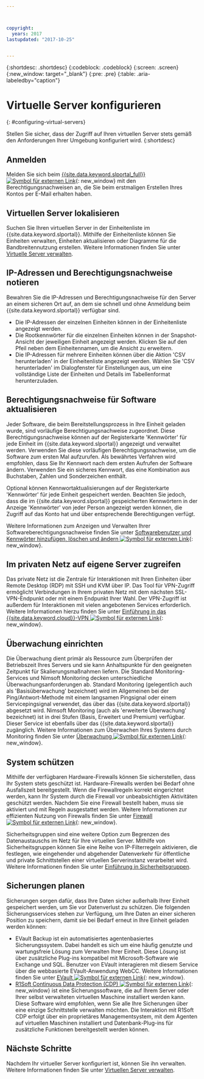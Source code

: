 ```yaml
---



copyright:
  years: 2017
lastupdated: "2017-10-25"


---
```


{:shortdesc: .shortdesc}
{:codeblock: .codeblock}
{:screen: .screen}
{:new_window: target="_blank"}
{:pre: .pre}
{:table: .aria-labeledby="caption"}


# Virtuelle Server konfigurieren
{: #configuring-virtual-servers}

Stellen Sie sicher, dass der Zugriff auf Ihren virtuellen Server stets gemäß den Anforderungen Ihrer Umgebung konfiguriert wird.
{:shortdesc}

## Anmelden 
Melden Sie sich beim [{{site.data.keyword.slportal_full}} ![Symbol für externen Link](../icons/launch-glyph.svg "Symbol für externen Link")](https://control.softlayer.com/){: new_window} mit den Berechtigungsnachweisen an, die Sie beim erstmaligen Erstellen Ihres Kontos per E-Mail erhalten haben.

## Virtuellen Server lokalisieren
Suchen Sie Ihren virtuellen Server in der Einheitenliste im {{site.data.keyword.slportal}}. Mithilfe der Einheitenliste können Sie Einheiten verwalten, Einheiten aktualisieren oder Diagramme für die Bandbreitennutzung erstellen. Weitere Informationen finden Sie unter [Virtuelle Server verwalten](../vsi/vsi_managing.html).

## IP-Adressen und Berechtigungsnachweise notieren
Bewahren Sie die IP-Adressen und Berechtigungsnachweise für den Server an einem sicheren Ort auf, an dem sie schnell und ohne Anmeldung beim {{site.data.keyword.slportal}} verfügbar sind. 
- Die IP-Adressen der einzelnen Einheiten können in der Einheitenliste angezeigt werden.
- Die Rootkennwörter für die einzelnen Einheiten können in der Snapshot-Ansicht der jeweiligen Einheit angezeigt werden. Klicken Sie auf den Pfeil neben dem Einheitennamen, um die Ansicht zu erweitern.
- Die IP-Adressen für mehrere Einheiten können über die Aktion 'CSV herunterladen' in der Einheitenliste angezeigt werden. Wählen Sie 'CSV herunterladen' im Dialogfenster für Einstellungen aus, um eine vollständige Liste der Einheiten und Details im Tabellenformat herunterzuladen.

## Berechtigungsnachweise für Software aktualisieren
Jeder Software, die beim Bereitstellungsprozess in Ihre Einheit geladen wurde, sind vorläufige Berechtigungsnachweise zugeordnet. Diese Berechtigungsnachweise können auf der Registerkarte 'Kennwörter' für jede Einheit im {{site.data.keyword.slportal}} angezeigt und verwaltet werden. Verwenden Sie diese vorläufigen Berechtigungsnachweise, um die Software zum ersten Mal aufzurufen. Als bewährtes Verfahren wird empfohlen, dass Sie Ihr Kennwort nach dem ersten Aufrufen der Software ändern. Verwenden Sie ein sicheres Kennwort, das eine Kombination aus Buchstaben, Zahlen und Sonderzeichen enthält.

Optional können Kennwortaktualisierungen auf der Registerkarte 'Kennwörter' für jede Einheit gespeichert werden. Beachten Sie jedoch, dass die im {{site.data.keyword.slportal}} gespeicherten Kennwörtern in der Anzeige 'Kennwörter' von jeder Person angezeigt werden können, die Zugriff auf das Konto hat und über entsprechende Berechtigungen verfügt.

Weitere Informationen zum Anzeigen und Verwalten Ihrer Softwareberechtigungsnachweise finden Sie unter [Softwarebenutzer und Kennwörter hinzufügen, löschen und ändern ![Symbol für externen Link](../icons/launch-glyph.svg "Symbol für externen Link")](https://knowledgelayer.softlayer.com/procedure/add-delete-and-update-software-users-and-passwords){: new_window}.

## Im privaten Netz auf eigene Server zugreifen
Das private Netz ist die Zentrale für Interaktionen mit Ihren Einheiten über Remote Desktop (RDP) mit SSH und KVM über IP. Das Tool für VPN-Zugriff ermöglicht Verbindungen in Ihrem privaten Netz mit dem nächsten SSL-VPN-Endpunkt oder mit einem Endpunkt Ihrer Wahl. Der VPN-Zugriff ist außerdem für Interaktionen mit vielen angebotenen Services erforderlich. Weitere Informationen hierzu finden Sie unter [Einführung in das {{site.data.keyword.cloud}}-VPN ![Symbol für externen Link](../icons/launch-glyph.svg "Symbol für externen Link")](https://knowledgelayer.softlayer.com/procedure/getting-started-softlayer-vpn){: new_window}.

## Überwachung einrichten
Die Überwachung dient primär als Ressource zum Überprüfen der Betriebszeit Ihres Servers und sie kann Anhaltspunkte für den geeigneten Zeitpunkt für Skalierungsmaßnahmen liefern. Die Standard Monitoring-Services und Nimsoft Monitoring decken unterschiedliche Überwachungsanforderungen ab. Standard Monitoring (gelegentlich auch als 'Basisüberwachung' bezeichnet) wird im Allgemeinen bei der Ping/Antwort-Methode mit einem langsamen Pingsignal oder einem Servicepingsignal verwendet, das über das {{site.data.keyword.slportal}} abgesetzt wird. Nimsoft Monitoring (auch als 'erweiterte Überwachung' bezeichnet) ist in drei Stufen (Basis, Erweitert und Premium) verfügbar. Dieser Service ist ebenfalls über das {{site.data.keyword.slportal}} zugänglich. Weitere Informationen zum Überwachen Ihres Systems durch Monitoring finden Sie unter [Überwachung ![Symbol für externen Link](../icons/launch-glyph.svg "Symbol für externen Link")](https://knowledgelayer.softlayer.com/topic/monitoring){: new_window}.

## System schützen
Mithilfe der verfügbaren Hardware-Firewalls können Sie sicherstellen, dass Ihr System stets geschützt ist. Hardware-Firewalls werden bei Bedarf ohne Ausfallszeit bereitgestellt. Wenn die Firewallregeln korrekt eingerichtet werden, kann Ihr System durch die Firewall vor unbeabsichtigten Aktivitäten geschützt werden. Nachdem Sie eine Firewall bestellt haben, muss sie aktiviert und mit Regeln ausgestattet werden. Weitere Informationen zur effizienten Nutzung von Firewalls finden Sie unter [Firewall ![Symbol für externen Link](../icons/launch-glyph.svg "Symbol für externen Link")](https://knowledgelayer.softlayer.com/topic/firewall){: new_window}.

Sicherheitsgruppen sind eine weitere Option zum Begrenzen des Datenaustauschs im Netz für Ihre virtuellen Server. Mithilfe von Sicherheitsgruppen können Sie eine Reihe von IP-Filterregeln aktivieren, die festlegen, wie eingehender und abgehender Datenverkehr für öffentliche und private Schnittstellen einer virtuellen Serverinstanz verarbeitet wird. Weitere Informationen finden Sie unter [Einführung in Sicherheitsgruppen](/docs/infrastructure/security-groups/sg_index.html).

## Sicherungen planen 
Sicherungen sorgen dafür, dass Ihre Daten sicher außerhalb Ihrer Einheit gespeichert werden, um Sie vor Datenverlust zu schützen. Die folgenden Sicherungsservices stehen zur Verfügung, um Ihre Daten an einer sicheren Position zu speichern, damit sie bei Bedarf erneut in Ihre Einheit geladen werden können:
- EVault Backup ist ein automatisiertes agentenbasiertes Sicherungssystem. Dabei handelt es sich um eine häufig genutzte und wartungsfreie Lösung zum Verwalten Ihrer Einheit. Diese Lösung ist über zusätzliche Plug-ins kompatibel mit Microsoft-Software wie Exchange und SQL. Benutzer von EVault interagieren mit diesem Service über die webbasierte EVault-Anwendung WebCC. Weitere Informationen finden Sie unter [EVault ![Symbol für externen Link](../icons/launch-glyph.svg "Symbol für externen Link")](https://knowledgelayer.softlayer.com/topic/evault-backup){: new_window}.
- [R1Soft Continuous Data Protection (CDP) ![Symbol für externen Link](../icons/launch-glyph.svg "Symbol für externen Link")](https://knowledgelayer.softlayer.com/topic/r1soft-cdp){: new_window} ist eine Sicherungssoftware, die auf Ihrem Server oder Ihrer selbst verwalteten virtuellen Maschine installiert werden kann. Diese Software wird empfohlen, wenn Sie alle Ihre Sicherungen über eine einzige Schnittstelle verwalten möchten. Die Interaktion mit R1Soft CDP erfolgt über ein proprietäres Managementsystem, mit dem Agenten auf virtuellen Maschinen installiert und Datenbank-Plug-ins für zusätzliche Funktionen bereitgestellt werden können.

## Nächste Schritte
Nachdem Ihr virtueller Server konfiguriert ist, können Sie ihn verwalten. Weitere Informationen finden Sie unter [Virtuellen Server verwalten](../vsi/vsi_managing.html).



